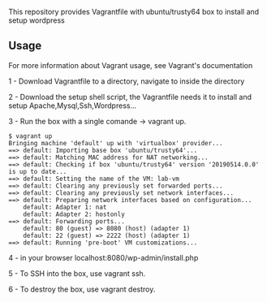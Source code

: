 This repository provides Vagrantfile with ubuntu/trusty64 box to install and setup wordpress

## Usage

For more information about Vagrant usage, see Vagrant's documentation

   1 - Download Vagrantfile to a directory, navigate to inside the directory

   2 - Download the setup shell script, the Vagrantfile needs it to install and setup Apache,Mysql,Ssh,Wordpress...

   3 - Run the box with a single comande -> vagrant up.
    
```  
$ vagrant up
Bringing machine 'default' up with 'virtualbox' provider...
==> default: Importing base box 'ubuntu/trusty64'...
==> default: Matching MAC address for NAT networking...
==> default: Checking if box 'ubuntu/trusty64' version '20190514.0.0' is up to date...
==> default: Setting the name of the VM: lab-vm
==> default: Clearing any previously set forwarded ports...
==> default: Clearing any previously set network interfaces...
==> default: Preparing network interfaces based on configuration...
    default: Adapter 1: nat
    default: Adapter 2: hostonly
==> default: Forwarding ports...
    default: 80 (guest) => 8080 (host) (adapter 1)
    default: 22 (guest) => 2222 (host) (adapter 1)
==> default: Running 'pre-boot' VM customizations...
```

4 - in your browser localhost:8080/wp-admin/install.php

5 - To SSH into the box, use vagrant ssh.

6 - To destroy the box, use vagrant destroy.


